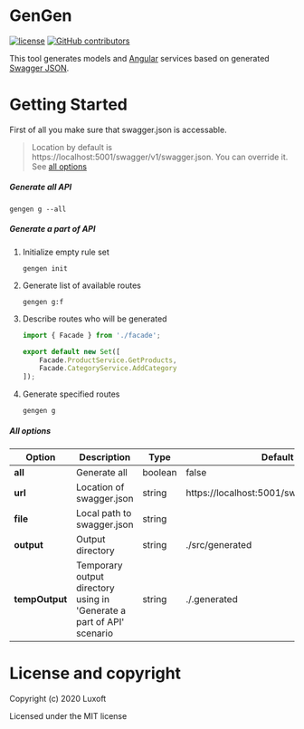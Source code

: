 GenGen
======

[![license](https://img.shields.io/github/license/luxoft/gengen)](https://github.com/Luxoft/gengen/blob/master/LICENSE.txt) [![GitHub contributors](https://img.shields.io/github/contributors/luxoft/gengen)](https://github.com/Luxoft/gengen/graphs/contributors/)

This tool generates models and [Angular](https://angular.io/) services based on generated [Swagger JSON](https://swagger.io/specification/).

# Getting Started

First of all you make sure that swagger.json is accessable.
> Location by default is https://localhost:5001/swagger/v1/swagger.json. You can override it. See [all options](https://github.com/Luxoft/gengen#all-options)

##### Generate all API
   ```shell
   gengen g --all
   ```

##### Generate a part of API

1. Initialize empty rule set
   ```shell
   gengen init
   ```

2. Generate list of available routes
   ```shell
   gengen g:f
   ```

3. Describe routes who will be generated
   ```ts
   import { Facade } from './facade';
   
   export default new Set([
       Facade.ProductService.GetProducts,
       Facade.CategoryService.AddCategory
   ]);
   ```

4. Generate specified routes
   ```shell
   gengen g
   ```

##### All options

| Option | Description | Type | Default value |
|---|---|---|---|
|**all**|Generate all|boolean|false|
|**url**|Location of swagger.json|string|https://localhost:5001/swagger/v1/swagger.json|
|**file**|Local path to swagger.json|string||
|**output**|Output directory|string|./src/generated|
|**tempOutput**|Temporary output directory using in 'Generate a part of API' scenario|string|./.generated|

# License and copyright

Copyright (c) 2020 Luxoft

Licensed under the MIT license